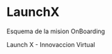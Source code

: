 # LaunchX
Esquema de la mision OnBoarding


Launch X - Innovaccion Virtual 

<a href="https://github.com/LaunchX-InnovaccionVirtual/CursoIntroPython">
